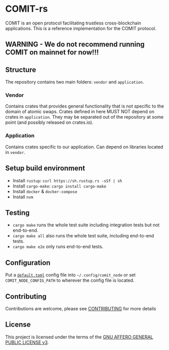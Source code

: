 # COMIT-rs

COMIT is an open protocol facilitating trustless cross-blockchain applications.
This is a reference implementation for the COMIT protocol. 

## WARNING - We do not recommend running COMIT on mainnet for now!!!

## Structure

The repository contains two main folders: `vendor` and `application`.

### Vendor

Contains crates that provides general functionality that is not specific to the domain of atomic swaps. 
Crates defined in here MUST NOT depend on crates in `application`. 
They may be separated out of the repository at some point (and possibly released on crates.io).

### Application

Contains crates specific to our application. Can depend on libraries located in `vendor`.

## Setup build environment

- Install `rustup`: `curl https://sh.rustup.rs -sSf | sh`
- Install `cargo-make`: `cargo install cargo-make`
- Install `docker` & `docker-compose`
- Install `nvm`

## Testing

- `cargo make` runs the whole test suite including integration tests but not end-to-end.
- `cargo make all` also runs the whole test suite, including end-to-end tests. 
- `cargo make e2e` only runs end-to-end tests.

## Configuration

Put a [`default.toml`](application/comit_node/config/default.toml) config file into `~/.config/comit_node` or set `COMIT_NODE_CONFIG_PATH` to wherever the config file is located.  

## Contributing

Contributions are welcome, please see [CONTRIBUTING](CONTRIBUTING.md) for more details

## License

This project is licensed under the terms of the [GNU AFFERO GENERAL PUBLIC LICENSE v3](LICENSE.md).
